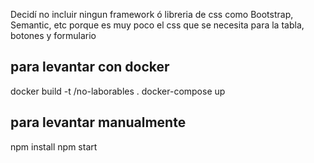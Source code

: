 Decidí no incluir ningun framework ó libreria de css como Bootstrap, Semantic, etc
porque es muy poco el css que se necesita para la tabla, botones y formulario

## para levantar con docker

docker build -t <your username>/no-laborables .
docker-compose up

## para levantar manualmente

npm install
npm start
